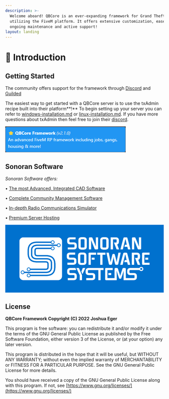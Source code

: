 ```yaml
---
description: >-
  Welcome aboard! QBCore is an ever-expanding framework for Grand Theft Auto V
  utilizing the FiveM platform. It offers extensive customization, ease of use,
  ongoing maintenance and active support!
layout: landing
---
```


# 👋 Introduction

## Getting Started

The community offers support for the framework through [Discord](https://discord.gg/qbcore) and [Guilded](https://guilded.gg/qbcore)

The easiest way to get started with a QBCore server is to use the txAdmin recipe built into their platform**!** To begin setting up your server you can refer to [windows-installation.md](guides/windows-installation.md "mention") or [linux-installation.md](guides/linux-installation.md "mention"). If you have more questions about txAdmin then feel free to join their [discord](https://discord.gg/r7d894sTHA).

![](<.gitbook/assets/image (4).png>)

## Sonoran Software

_Sonoran Software offers:_

&#x20;• [The most Advanced, Integrated CAD Software](https://sonorancad.com/kakarot)

&#x20;• [Complete Community Management Software](https://sonorancms.com/kakarot)

&#x20;• [In-depth Radio Communications Simulator](https://sonoranradio.com/kakarot)

&#x20;• [Premium Server Hosting](https://sonoranservers.com/kakarot)

****![](.gitbook/assets/sonoranbanner.png)****

## License

**QBCore Framework Copyright (C) 2022 Joshua Eger**

This program is free software: you can redistribute it and/or modify it under the terms of the GNU General Public License as published by the Free Software Foundation, either version 3 of the License, or (at your option) any later version.

This program is distributed in the hope that it will be useful, but WITHOUT ANY WARRANTY; without even the implied warranty of MERCHANTABILITY or FITNESS FOR A PARTICULAR PURPOSE. See the GNU General Public License for more details.

You should have received a copy of the GNU General Public License along with this program. If not, see [https://www.gnu.org/licenses/](https://www.gnu.org/licenses/)
